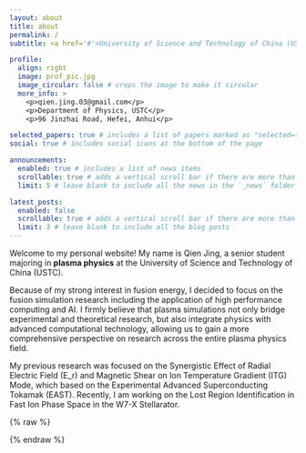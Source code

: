 ```yaml
---
layout: about
title: about
permalink: /
subtitle: <a href='#'>University of Science and Technology of China (USTC)</a>

profile:
  align: right
  image: prof_pic.jpg
  image_circular: false # crops the image to make it circular
  more_info: >
    <p>qien.jing.03@gmail.com</p>
    <p>Department of Physics, USTC</p>
    <p>96 Jinzhai Road, Hefei, Anhui</p>

selected_papers: true # includes a list of papers marked as "selected={true}"
social: true # includes social icons at the bottom of the page

announcements:
  enabled: true # includes a list of news items
  scrollable: true # adds a vertical scroll bar if there are more than 3 news items
  limit: 5 # leave blank to include all the news in the `_news` folder

latest_posts:
  enabled: false
  scrollable: true # adds a vertical scroll bar if there are more than 3 new posts items
  limit: 3 # leave blank to include all the blog posts
---
```


Welcome to my personal website! My name is Qien Jing, a senior student majoring in **plasma physics** at the University of Science and Technology of China (USTC). 

Because of my strong interest in fusion energy, I decided to focus on the fusion simulation research including the application of high performance computing and AI. 
I firmly believe that plasma simulations not only bridge experimental and theoretical research, but also integrate physics with advanced computational technology, allowing us to gain a more comprehensive perspective on research across the entire plasma physics field.

My previous research was focused on the Synergistic Effect of Radial Electric Field (E_r) and Magnetic Shear on Ion Temperature Gradient (ITG) Mode, which based on the Experimental Advanced Superconducting Tokamak (EAST). Recently, I am working on the Lost Region Identification in Fast Ion Phase Space in the W7-X Stellarator.

[](comment)

{% raw %}
<!--
Write your biography here. Tell the world about yourself. Link to your favorite [subreddit](http://reddit.com). You can put a picture in, too. The code is already in, just name your picture `prof_pic.jpg` and put it in the `img/` folder.

Put your address / P.O. box / other info right below your picture. You can also disable any of these elements by editing `profile` property of the YAML header of your `_pages/about.md`. Edit `_bibliography/papers.bib` and Jekyll will render your [publications page](/al-folio/publications/) automatically.

Link to your social media connections, too. This theme is set up to use [Font Awesome icons](https://fontawesome.com/) and [Academicons](https://jpswalsh.github.io/academicons/), like the ones below. Add your Facebook, Twitter, LinkedIn, Google Scholar, or just disable all of them.
-->
{% endraw %}
